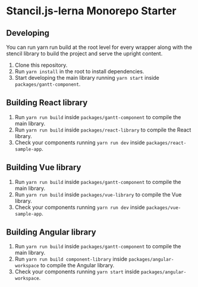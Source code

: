 # Stancil.js-lerna Monorepo Starter

## Developing

You can run yarn run build at the root level for every wrapper along with the stencil library to build the project and serve the upright content.

1. Clone this repository.
1. Run `yarn install` in the root to install dependencies.
1. Start developing the main library running `yarn start` inside `packages/gantt-component`.

## Building React library

1. Run `yarn run build` inside `packages/gantt-component` to compile the main library.
1. Run `yarn run build` inside `packages/react-library` to compile the React library.
1. Check your components running `yarn run dev` inside `packages/react-sample-app`.

## Building Vue library

1. Run `yarn run build` inside `packages/gantt-component` to compile the main library.
1. Run `yarn run build` inside `packages/vue-library` to compile the Vue library.
1. Check your components running `yarn run dev` inside `packages/vue-sample-app`.

## Building Angular library

1. Run `yarn run build` inside `packages/gantt-component` to compile the main library.
1. Run `yarn run build component-library` inside `packages/angular-workspace` to compile the Angular library.
1. Check your components running `yarn start` inside `packages/angular-workspace`.
